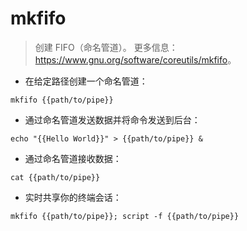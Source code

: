 # mkfifo

> 创建 FIFO（命名管道）。
> 更多信息：<https://www.gnu.org/software/coreutils/mkfifo>。

- 在给定路径创建一个命名管道：

`mkfifo {{path/to/pipe}}`

- 通过命名管道发送数据并将命令发送到后台：

`echo "{{Hello World}}" > {{path/to/pipe}} &`

- 通过命名管道接收数据：

`cat {{path/to/pipe}}`

- 实时共享你的终端会话：

`mkfifo {{path/to/pipe}}; script -f {{path/to/pipe}}`